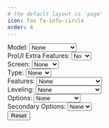 ```yaml
---
# the default layout is 'page'
icon: fas fa-info-circle
order: 4
---
```

<html lang="en">
<body>
    <label for="model">Model:</label>
    <select id="model" onchange="updateModelSelections()">
        <option value="">None</option>
        <option value="Aquila">Aquila</option>
        <option value="Aquila X3">Aquila X3</option>
        <option value="HC32">HC32</option>
        <option value="Ender">Ender-3V2/S1</option>
    </select>
    <br>
    <label for="proUIExtraFeatures">ProUI Extra Features:</label>
    <select id="proUIExtraFeatures" onchange="updateCandidates()">
        <option value="">No</option>
        <option value="-ProUI-EX">Yes</option>
    </select>
    <br>
    <label for="screen">Screen:</label>
    <select id="screen" onchange="updateCandidates()">
        <option value="None">None</option>
        <option value="">DWIN</option>
        <option value="TJC-">TJC</option>
        <option value="C2-">12864</option>
    </select>
    <br>
    <label for="type">Type:</label>
    <select id="type" onchange="updateCandidates()">
        <option value="">None</option>
        <option value="_422">422</option>
        <option value="_427">427</option>
        <option value="_GD32">GD32</option>
        <option value="_N32">N32</option>
        <option value="HC32">HC32</option>
        <option value="_SKR-Mini-E3-">SKR</option>
    </select>
    <br>
    <label for="features">Features:</label>
    <select id="features" onchange="updateCandidates()">
        <option value="">None</option>
        <option value="_BMP">BIQU MicroProbe V2</option>
        <option value="_IND">Induction Probe</option>
        <option value="_SPRT13">Creality Sprite</option>
    </select>
    <br>
    <div id="secondaryFeaturesDiv" style="display: none;">
        <label for="secondaryFeatures">Secondary Features:</label>
        <select id="secondaryFeatures" onchange="updateCandidates()">
            <option value="">None</option>
            <option value="_BMP">BIQU MicroProbe V2</option>
        </select>
        <br>
    </div>
    <label for="leveling">Leveling:</label>
    <select id="leveling" onchange="updateCandidates()">
        <option value="">None</option>
        <option value="_Default">Default</option>
        <option value="_BLT">Bilinear Bed Leveling</option>
        <option value="_UBL">Unified Bed Leveling</option>
        <option value="_MM">Manual Mesh</option>
    </select>
    <br>
    <label for="options">Options:</label>
    <select id="options" onchange="updateCandidates()">
        <option value="">None</option>
        <option value="-MPC">MPC</option>
        <option value="-IS">Input Shaping</option>
    </select>
    <br>
    <label for="secondaryOptions">Secondary Options:</label>
    <select id="secondaryOptions" onchange="updateCandidates()">
        <option value="">None</option>
        <option value="-MPC">MPC</option>
    </select>
    <br>
    <button id="resetButton">Reset</button>
    <div id="candidates"></div>
    <script>
        document.addEventListener('DOMContentLoaded', () => {
            async function fetchReleaseData(url) {
                try {
                    const response = await fetch(url);
                    const data = await response.json();
                    return data.assets;
                } catch (error) {
                    console.error('Error fetching release data:', error);
                    return [];
                }
            }
            async function updateCandidates() {
                const model = document.getElementById("model").value;
                let screen = document.getElementById("screen").value;
                const type = document.getElementById("type").value;
                const features = document.getElementById("features").value;
                const secondaryFeatures = document.getElementById("secondaryFeatures").value;
                const leveling = document.getElementById("leveling").value;
                const options = document.getElementById("options").value;
                const secondaryOptions = document.getElementById("secondaryOptions").value;
                const proUIExtraFeatures = document.getElementById("proUIExtraFeatures").value;
                const secondaryFeaturesDiv = document.getElementById("secondaryFeaturesDiv");
                secondaryFeaturesDiv.style.display = (features === "_SPRT13") ? "block" : "none";
                let linkPrefix = "";
                let assets = [];
                if (model === "HC32" || type === "HC32") {
                    if (screen === "C2-") {
                        screen = "C2-";
                    } else if (screen === "") {
                        screen = "HC32";
                    } else if (screen === "None") {
                        screen = "";
                    }
                    assets = await fetchReleaseData('https://api.github.com/repos/classicrocker883/MRiscoCProUI/releases/tags/2.1.3f-5-HC32-2');
                } else if (model === "Ender") {
                    if (screen === "") {
                        screen = "Ender";
                    }
                    assets = await fetchReleaseData('https://api.github.com/repos/classicrocker883/MRiscoCProUI/releases/tags/2.1.3f-5-ender3-2');
                } else {
                    if (screen === "") {
                        screen = "Aquila";
                    }
                    assets = await fetchReleaseData('https://api.github.com/repos/classicrocker883/MRiscoCProUI/releases/latest');
                }
                linkPrefix = screen;
                const candidates = [];
                assets.forEach(asset => {
                    const name = asset.name;
                    if (features === "") {
                        if (name.includes("_BMP") || name.includes("_IND") || name.includes("_SPRT13")) {
                            return;
                        }
                    }
                    if (
                        name.startsWith(linkPrefix) &&
                        (type === "" || name.includes(type)) &&
                        (features === "" || name.includes(features)) &&
                        (secondaryFeatures === "" || name.includes(secondaryFeatures)) &&
                        (leveling === "" || name.includes(leveling)) &&
                        (options === "" || name.includes(options)) &&
                        (secondaryOptions === "" || name.includes(secondaryOptions)) &&
                        (proUIExtraFeatures === "" || name.includes(proUIExtraFeatures))
                    ) {
                        const url = asset.browser_download_url;
                        const filename = url.substring(url.lastIndexOf('/') + 1);
                        candidates.push({ url: url, filename: filename });
                    }
                });
                const candidatesList = document.getElementById("candidates");
                candidatesList.innerHTML = "<strong>Candidates:</strong><br>";
                if (candidates.length > 0) {
                    candidates.forEach(candidate => {
                        candidatesList.innerHTML += "<a href='" + candidate.url + "'>" + candidate.filename + "</a><br>";
                    });
                } else {
                    candidatesList.textContent = "No candidates found.";
                }
            }
            function updateModelSelections() {
                const model = document.getElementById("model").value;
                clearSelections();
                if (model === "Aquila X3") {
                    document.getElementById("features").value = "_IND";
                    document.getElementById("screen").selectedIndex = 1;
                } else if (model === "Aquila") {
                    document.getElementById("type").value = "_GD32";
                    document.getElementById("screen").selectedIndex = 1;
                } else if (model === "HC32") {
                    document.getElementById("type").value = "HC32";
                    document.getElementById("screen").selectedIndex = 1;
                } else if (model === "Ender") {
                    document.getElementById("screen").selectedIndex = 1;
                }
                updateCandidates();
            }
            function clearSelections() {
                document.getElementById("screen").selectedIndex = 0;
                document.getElementById("type").selectedIndex = 0;
                document.getElementById("features").selectedIndex = 0;
                document.getElementById("secondaryFeatures").selectedIndex = 0;
                document.getElementById("leveling").selectedIndex = 0;
                document.getElementById("options").selectedIndex = 0;
                document.getElementById("secondaryOptions").selectedIndex = 0;
                document.getElementById("proUIExtraFeatures").selectedIndex = 0;
                document.getElementById("secondaryFeaturesDiv").style.display = "none";
            }
            function resetSelections() {
                document.getElementById("model").selectedIndex = 0;
                clearSelections();
                updateCandidates();
            }
            document.getElementById("model").addEventListener('change', updateModelSelections);
            document.getElementById("screen").addEventListener('change', updateCandidates);
            document.getElementById("type").addEventListener('change', updateCandidates);
            document.getElementById("features").addEventListener('change', updateCandidates);
            document.getElementById("secondaryFeatures").addEventListener('change', updateCandidates);
            document.getElementById("leveling").addEventListener('change', updateCandidates);
            document.getElementById("options").addEventListener('change', updateCandidates);
            document.getElementById("secondaryOptions").addEventListener('change', updateCandidates);
            document.getElementById("proUIExtraFeatures").addEventListener('change', updateCandidates);
            document.getElementById("resetButton").addEventListener('click', resetSelections);
            updateCandidates();
        });
    </script>
</body>
</html>
